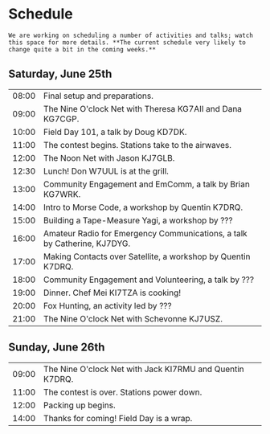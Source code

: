 # Schedule

```{important}
We are working on scheduling a number of activities and talks; watch this space for more details. **The current schedule very likely to change quite a bit in the coming weeks.**
```

<!-- ```{tabbed} Friday, June 24th
|  When | What                                                                                        |
| ----: | :------------------------------------------------------------------------------------------ |
| Early afternoon | Setup begins. Tents go up, some of our antennas are deployed, power is established via the a system of batteries. |
| Evening | After some testing of our radios, it's |
``` -->

## Saturday, June 25th

|       |                                                                          |
| ----: | :----------------------------------------------------------------------- |
| 08:00 | Final setup and preparations.                                            |
| 09:00 | The Nine O'clock Net with Theresa KG7AII and Dana KG7CGP.                |
| 10:00 | Field Day 101, a talk by Doug KD7DK.                                     |
| 11:00 | The contest begins. Stations take to the airwaves.                       |
| 12:00 | The Noon Net with Jason KJ7GLB.                                          |
| 12:30 | Lunch! Don W7UUL is at the grill.                                        |
| 13:00 | Community Engagement and EmComm, a talk by Brian KG7WRK.                 |
| 14:00 | Intro to Morse Code, a workshop by Quentin K7DRQ.                        |
| 15:00 | Building a Tape-Measure Yagi, a workshop by ???                          |
| 16:00 | Amateur Radio for Emergency Communications, a talk by Catherine, KJ7DYG. |
| 17:00 | Making Contacts over Satellite, a workshop by Quentin K7DRQ.             |
| 18:00 | Community Engagement and Volunteering, a talk by ???                     |
| 19:00 | Dinner. Chef Mei KI7TZA is cooking!                                      |
| 20:00 | Fox Hunting, an activity led by ???                                      |
| 21:00 | The Nine O'clock Net with Schevonne KJ7USZ.                              |

## Sunday, June 26th

|       |                                                          |
| ----: | :------------------------------------------------------- |
| 09:00 | The Nine O'clock Net with Jack KI7RMU and Quentin K7DRQ. |
| 11:00 | The contest is over. Stations power down.                |
| 12:00 | Packing up begins.                                       |
| 14:00 | Thanks for coming! Field Day is a wrap.                  |
